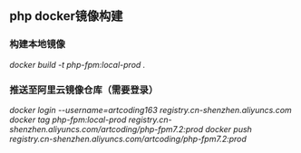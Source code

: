 ## php docker镜像构建
### 构建本地镜像
*docker build -t php-fpm:local-prod .*

### 推送至阿里云镜像仓库（需要登录）
*docker login --username=artcoding163 registry.cn-shenzhen.aliyuncs.com*
*docker tag php-fpm:local-prod registry.cn-shenzhen.aliyuncs.com/artcoding/php-fpm7.2:prod*
*docker push registry.cn-shenzhen.aliyuncs.com/artcoding/php-fpm7.2:prod*